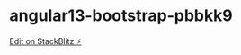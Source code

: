# angular13-bootstrap-pbbkk9

[Edit on StackBlitz ⚡️](https://stackblitz.com/edit/angular13-bootstrap-pbbkk9)